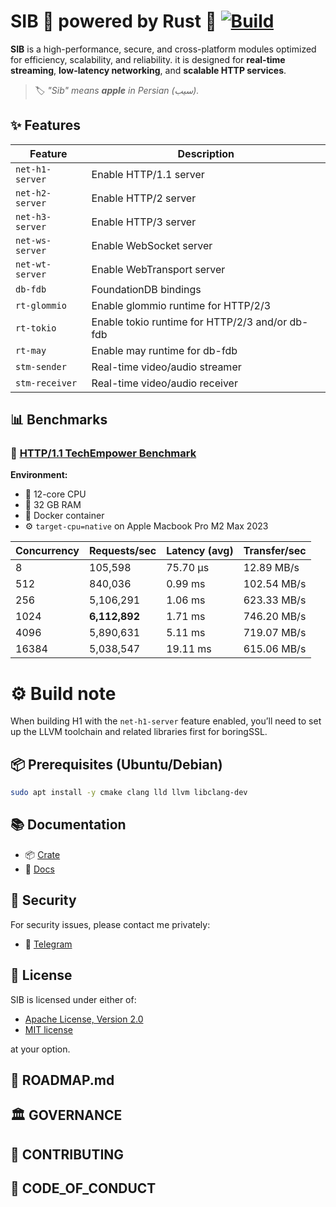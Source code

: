 # SIB 🚀 powered by Rust 🦀 [![Build](https://github.com/PooyaEimandar/sib/actions/workflows/build.yml/badge.svg)](https://github.com/PooyaEimandar/sib/actions/workflows/build.yml)

**SIB** is a high-performance, secure, and cross-platform modules optimized for efficiency, scalability, and reliability.
it is designed for **real-time streaming**, **low-latency networking**, and **scalable HTTP services**.

> 🏷️ _"Sib" means **apple** in Persian (سیب)._

## ✨ Features

| Feature          | Description                        
| ---------------- | ---------------------------------
| `net-h1-server`  | Enable HTTP/1.1 server            
| `net-h2-server`  | Enable HTTP/2 server
| `net-h3-server`  | Enable HTTP/3 server
| `net-ws-server`  | Enable WebSocket server   
| `net-wt-server`  | Enable WebTransport server   
| `db-fdb`         | FoundationDB bindings      
| `rt-glommio`     | Enable glommio runtime for HTTP/2/3      
| `rt-tokio`       | Enable tokio runtime for HTTP/2/3 and/or db-fdb
| `rt-may`         | Enable may runtime for db-fdb
| `stm-sender`     | Real-time video/audio streamer    
| `stm-receiver`   | Real-time video/audio receiver    

## 📊 Benchmarks

### 🔬 [HTTP/1.1 TechEmpower Benchmark](https://github.com/TechEmpower/FrameworkBenchmarks/tree/master/frameworks/Rust/sib)

**Environment:**

- 🧠 12-core CPU
- 🧮 32 GB RAM
- 🐳 Docker container
- ⚙️ `target-cpu=native` on Apple Macbook Pro M2 Max 2023

| Concurrency | Requests/sec  | Latency (avg) | Transfer/sec |
| ----------- | ------------- | ------------- | ------------ |
| 8           | 105,598       | 75.70 µs      | 12.89 MB/s   |
| 512         | 840,036       | 0.99 ms       | 102.54 MB/s  |
| 256         | 5,106,291     | 1.06 ms       | 623.33 MB/s  |
| 1024        | **6,112,892** | 1.71 ms       | 746.20 MB/s  |
| 4096        | 5,890,631     | 5.11 ms       | 719.07 MB/s  |
| 16384       | 5,038,547     | 19.11 ms      | 615.06 MB/s  |

# ⚙️ Build note

When building H1 with the `net-h1-server` feature enabled, you’ll need to set up the LLVM toolchain and related libraries first for boringSSL.

## 📦 Prerequisites (Ubuntu/Debian)

```bash
sudo apt install -y cmake clang lld llvm libclang-dev
```

## 📚 Documentation

- 📦 [Crate](https://crates.io/crates/sib)
- 📖 [Docs](https://docs.rs/sib)

## 🔐 Security

For security issues, please contact me privately:  
- 💬 [Telegram](https://t.me/PooyaEimandar)

## 📄 License

SIB is licensed under either of:

- [Apache License, Version 2.0](https://github.com/PooyaEimandar/sib/blob/main/LICENSE-APACHE)
- [MIT license](https://github.com/PooyaEimandar/sib/blob/main/LICENSE-MIT)

at your option.

## 🧭 ROADMAP.md

## 🏛️ GOVERNANCE

## 🤝 CONTRIBUTING

## 📜 CODE_OF_CONDUCT

